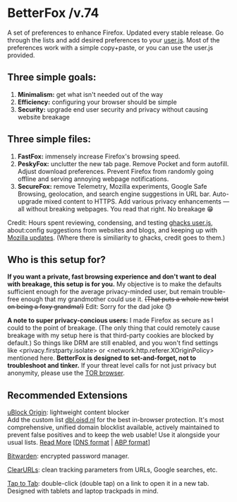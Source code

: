 # BetterFox  /v.74
A set of preferences to enhance Firefox.
Updated every stable release. Go through the lists and add desired preferences to your <a href="http://kb.mozillazine.org/User.js_file">user.js</a>. Most of the preferences work with a simple copy+paste, or you can use the user.js provided.

## Three simple goals:
1) <b>Minimalism:</b> get what isn't needed out of the way
2) <b>Efficiency:</b> configuring your browser should be simple
3) <b>Security:</b> upgrade end user security and privacy without causing website breakage


## Three simple files:
1) <b>FastFox:</b> immensely increase Firefox's browsing speed.
2) <b>PeskyFox:</b> unclutter the new tab page. Remove Pocket and form autofill. Adjust download preferences. Prevent Firefox from randomly going offline and serving annoying webpage notifications.
3) <b>SecureFox:</b> remove Telemetry, Mozilla experiments, Google Safe Browsing, geolocation, and search engine suggestions in URL bar. Auto-upgrade mixed content to HTTPS. Add various privacy enhancements — all without breaking webpages. You read that right. No breakage 😁

Credit: Hours spent reviewing, condensing, and testing <a href="https://github.com/ghacksuserjs/ghacks-user.js">ghacks user.js</a>, about:config suggestions from websites and blogs, and keeping up with <a href="https://wiki.mozilla.org/Firefox/Roadmap/Updates">Mozilla updates</a>. (Where there is similiarity to ghacks, credit goes to them.)

## Who is this setup for?
<b>If you want a private, fast browsing experience and don't want to deal with breakage, this setup is for you.</b> My objective is to make the defaults sufficient enough for the average privacy-minded user, but remain trouble-free enough that my grandmother could use it. <strike>(That puts a whole new twist on being a foxy grandma!)</strike> Edit: Sorry for the dad joke 😓

<b>A note to super privacy-concious users:</b> I made Firefox as secure as I could to the point of breakage. (The only thing that could remotely cause breakage with my setup here is that third-party cookies are blocked by default.) So things like DRM are still enabled, and you won't find settings like <privacy.firstparty.isolate> or <network.http.referer.XOriginPolicy> mentioned here. <b>BetterFox is designed to set-and-forget, not to troubleshoot and tinker.</b> If your threat level calls for not just privacy but anonymity, please use the <a href="https://www.torproject.org">TOR browser</a>.

## Recommended Extensions
<a href="https://addons.mozilla.org/en-US/firefox/addon/ublock-origin/?src=search">uBlock Origin</a>: lightweight content blocker
<br>Add the custom list <a href="https://abp.oisd.nl/">dbl.oisd.nl</a> for the best in-browser protection. It's most comprehensive, unified domain blocklist available, actively maintained to prevent false positives and to keep the web usable! Use it alongside your usual lists. <a href="https://www.reddit.com/r/oisd_blocklist/comments/dwxgld/dbloisdnl_internets_1_domain_blocklist/?sort=new">Read More</a> [<a href="https://dbl.oisd.nl">DNS format</a> | <a href="https://abp.oisd.nl">ABP format</a>]

<a href="https://addons.mozilla.org/en-US/firefox/addon/bitwarden-password-manager">Bitwarden</a>: encrypted password manager.

<a href="https://addons.mozilla.org/en-US/firefox/addon/clearurls">ClearURLs</a>: clean tracking parameters from URLs, Google searches, etc.

<a href="https://addons.mozilla.org/en-US/firefox/addon/tap-to-tab">Tap to Tab</a>: double-click (double tap) on a link to open it in a new tab. Designed with tablets and laptop trackpads in mind.

